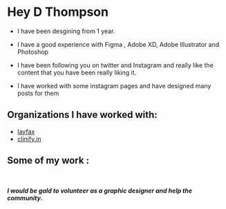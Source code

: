 # Hey D Thompson

- I have been desgining from 1 year.
- I have a good experience with Figma , Adobe XD, Adobe Illustrator and Photoshop

- I have been following you on twitter and Instagram and really like the content that you have been really liking it.

- I have worked with some instagram pages and have designed many posts for them

## Organizations I have worked with:

- [layfax](https://www.instagram.com/lay.fax/)
- [clinify.in](https://www.instagram.com/clinify.in/)

## Some of my work :

<img src="https://instagram.fdel8-1.fna.fbcdn.net/v/t51.2885-15/e35/134292579_3906807949382499_7442150602232525626_n.jpg?_nc_ht=instagram.fdel8-1.fna.fbcdn.net&_nc_cat=103&_nc_ohc=4p1jlU1K_gMAX9CeOhH&tp=1&oh=2f4c0b312fcf96a8015d3d885ab20f56&oe=601F48C8" alt="">
<img src="https://instagram.fdel8-1.fna.fbcdn.net/v/t51.2885-15/e35/134160309_218668839846359_9172925104564265566_n.jpg?_nc_ht=instagram.fdel8-1.fna.fbcdn.net&_nc_cat=111&_nc_ohc=qPIZaV8N1RwAX8vAyAj&tp=1&oh=198d91c016aa506a11d2370efed1927b&oe=6020ECE0" alt="">
<img src="https://instagram.fdel8-1.fna.fbcdn.net/v/t51.2885-15/e35/126905742_652671688949324_1142961990768499953_n.jpg?_nc_ht=instagram.fdel8-1.fna.fbcdn.net&_nc_cat=108&_nc_ohc=4tmi6opaO2MAX9uG7LB&tp=1&oh=386dfc376e25de5afcd88df6c702254e&oe=602145B6" alt="">
<img src="https://instagram.fdel8-1.fna.fbcdn.net/v/t51.2885-15/e35/120095978_168436061555213_488674612333685829_n.jpg?_nc_ht=instagram.fdel8-1.fna.fbcdn.net&_nc_cat=105&_nc_ohc=y5IVcKwdHeEAX82J4oA&tp=1&oh=cc7699ad407265d609550cb2968fabab&oe=60207D46" alt="">

**_I would be gald to volunteer as a graphic designer and help the community._**
